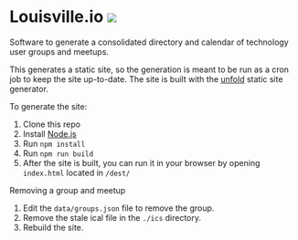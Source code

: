 # Louisville.io [<img src="http://slackin.louisville.io/badge.svg">](http://slackin.louisville.io)

Software to generate a consolidated directory and calendar of technology user groups and meetups.

This generates a static site, so the generation is meant to be run as a cron job to keep the site up-to-date. The site is built with the [unfold](https://github.com/ericlathrop/unfold) static site generator.

To generate the site:

1. Clone this repo
2. Install [Node.js](http://nodejs.org/)
3. Run `npm install`
4. Run `npm run build`
5. After the site is built, you can run it in your browser by opening `index.html` located in `/dest/` 

Removing a group and meetup
1. Edit the `data/groups.json` file to remove the group.
2. Remove the stale ical file in the `./ics` directory.
3. Rebuild the site.
